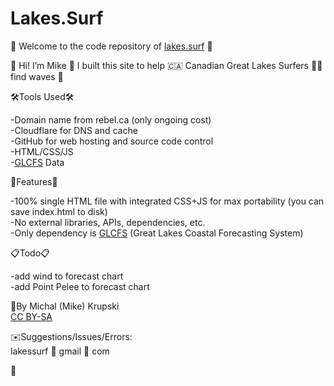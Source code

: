 # Lakes.Surf

🌊 Welcome to the code repository of [lakes.surf](https://lakes.surf) 🌊  
  
👋 Hi! I’m Mike 🤙 I built this site to help 🇨🇦 Canadian Great Lakes Surfers 🏄‍♂️ find waves 🌊 
  
  
🛠Tools Used🛠
  
-Domain name from rebel.ca (only ongoing cost)  
-Cloudflare for DNS and cache  
-GitHub for web hosting and source code control  
-HTML/CSS/JS  
-[GLCFS](https://www.glerl.noaa.gov/res/glcfs/glcfs.html) Data
  
  
🎉Features🎉  
  
-100% single HTML file with integrated CSS+JS for max portability (you can save index.html to disk)  
-No external libraries, APIs, dependencies, etc.  
-Only dependency is [GLCFS](https://www.glerl.noaa.gov/res/glcfs/glcfs.html) (Great Lakes Coastal Forecasting System)
  
  
📋Todo📋  
  
-add wind to forecast chart  
-add Point Pelee to forecast chart  
  
  
📝By Michal (Mike) Krupski  
[CC BY-SA](https://creativecommons.org/licenses/by-sa/4.0/)  
  
  
✉️Suggestions/Issues/Errors:  
lakessurf 🌊 gmail 🌊 com
  
  
🤙
